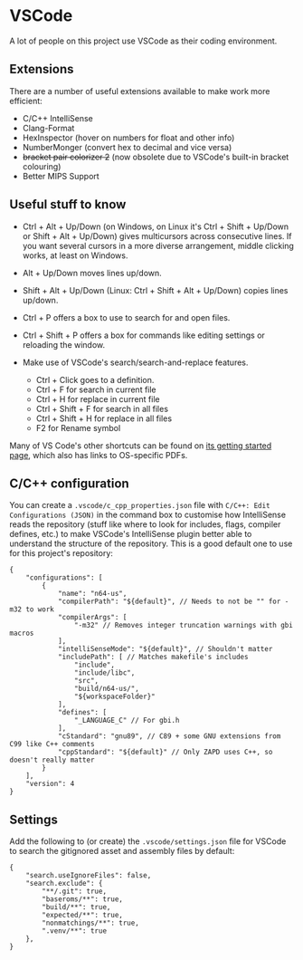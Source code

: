 # VSCode

A lot of people on this project use VSCode as their coding environment.

## Extensions

There are a number of useful extensions available to make work more efficient:

- C/C++ IntelliSense
- Clang-Format
- HexInspector (hover on numbers for float and other info)
- NumberMonger (convert hex to decimal and vice versa)
- ~~bracket pair colorizer 2~~ (now obsolete due to VSCode's built-in bracket colouring)
- Better MIPS Support

## Useful stuff to know

- Ctrl + Alt + Up/Down (on Windows, on Linux it's Ctrl + Shift + Up/Down or Shift + Alt + Up/Down) gives multicursors across consecutive lines. If you want several cursors in a more diverse arrangement, middle clicking works, at least on Windows.
- Alt + Up/Down moves lines up/down.
- Shift + Alt + Up/Down (Linux: Ctrl + Shift + Alt + Up/Down) copies lines up/down.
- Ctrl + P offers a box to use to search for and open files.
- Ctrl + Shift + P offers a box for commands like editing settings or reloading the window.

- Make use of VSCode's search/search-and-replace features. 
    - Ctrl + Click goes to a definition.
    - Ctrl + F for search in current file
    - Ctrl + H for replace in current file
    - Ctrl + Shift + F for search in all files
    - Ctrl + Shift + H for replace in all files
    - F2 for Rename symbol

Many of VS Code's other shortcuts can be found on [its getting started page](https://code.visualstudio.com/docs/getstarted/keybindings), which also has links to OS-specific PDFs.

## C/C++ configuration

You can create a `.vscode/c_cpp_properties.json` file with `C/C++: Edit Configurations (JSON)` in the command box to customise how IntelliSense reads the repository (stuff like where to look for includes, flags, compiler defines, etc.) to make VSCode's IntelliSense plugin better able to understand the structure of the repository. This is a good default one to use for this project's repository:

```jsonc
{
    "configurations": [
        {
            "name": "n64-us",
            "compilerPath": "${default}", // Needs to not be "" for -m32 to work
            "compilerArgs": [
                "-m32" // Removes integer truncation warnings with gbi macros
            ],
            "intelliSenseMode": "${default}", // Shouldn't matter
            "includePath": [ // Matches makefile's includes
                "include",
                "include/libc",
                "src",
                "build/n64-us/",
                "${workspaceFolder}"
            ],
            "defines": [
                "_LANGUAGE_C" // For gbi.h
            ],
            "cStandard": "gnu89", // C89 + some GNU extensions from C99 like C++ comments
            "cppStandard": "${default}" // Only ZAPD uses C++, so doesn't really matter
        }
    ],
    "version": 4
}
```

## Settings

Add the following to (or create) the `.vscode/settings.json` file for VSCode to search the gitignored asset and assembly files by default:

```jsonc
{
    "search.useIgnoreFiles": false,
    "search.exclude": {
        "**/.git": true,
        "baseroms/**": true,
        "build/**": true,
        "expected/**": true,
        "nonmatchings/**": true,
        ".venv/**": true
    },
}
```
